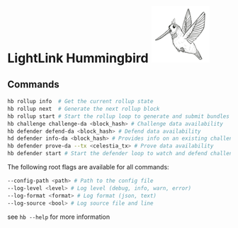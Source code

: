 # LightLink Hummingbird ![HummingBird](humming.png)

## Commands

```bash
hb rollup info  # Get the current rollup state
hb rollup next  # Generate the next rollup block
hb rollup start # Start the rollup loop to generate and submit bundles
hb challenge challenge-da <block_hash> # Challenge data availability
hb defender defend-da <block_hash> # Defend data availability
hd defender info-da <block_hash> # Provides info on an existing challenge
hb defender prove-da --tx <celestia_tx> # Prove data availability
hb defender start # Start the defender loop to watch and defend challenges
```

The following root flags are available for all commands:

```bash
--config-path <path> # Path to the config file
--log-level <level> # Log level (debug, info, warn, error)
--log-format <format> # Log format (json, text)
--log-source <bool> # Log source file and line
```

see `hb --help` for more information
